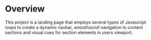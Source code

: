 # Overview
This project is a landing page that employs several types of Javascript loops to create a dynamic navbar, smoothscroll navigation to content sections and visual cues for section elements in users viewport.

